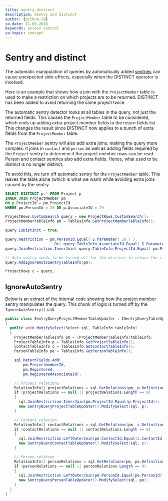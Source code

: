 ```yaml
---
title: sentry_distinct
description: Sentry and distinct
author: {github-id}
so.date: 11.05.2016
keywords: access control
so.topic: concept
---
```


# Sentry and distinct

The automatic manipulation of queries by automatically added [sentries][1] can cause unexpected side-effects, especially when the DISTINCT operator is involved.

Here is an example that shows how a join with the `ProjectMember` table is used to make a restriction on which projects are to be returned. DISTINCT has been added to avoid returning the same project twice.

The automatic sentry detector looks at all tables in the query, not just the returned fields. This causes the `ProjectMember` table to be considered, which ends up adding extra project member fields to the return fields list. This changes the result since DISTINCT now applies to a bunch of extra fields from the `ProjectMember` table.

The `ProjectMember` sentry will also add extra joins, making the query more complex. It joins in `contact` and `person` as well as adding fields required by the `Project` sentry to determine if the project member rows can be read. Person and contact sentries also add extra fields. Hence, what used to be distinct is no longer distinct.

To avoid this, we turn off automatic sentry for the `ProjectMember` table. This leaves the table alone (which is what we want) while avoiding extra joins caused by the sentry.

```SQL
SELECT DISTINCT p.* FROM Project p
INNER JOIN ProjectMember pm
ON p.ProjectId = pm.ProjectId
WHERE pm.PersonId = 20 OR p.AssociateId = 29
```

```csharp
ProjectRows.CustomSearch query = new ProjectRows.CustomSearch();
ProjectMemberTableInfo pm = TablesInfo.GetProjectMemberTableInfo();

query.IsDistinct = true;

query.Restriction = pm.PersonId.Equal( S.Parameter( 20 ) ).
                      Or( query.TableInfo.AssociateId.Equal( S.Parameter( 29 ) ) );
query.JoinRestriction.InnerJoin( query.TableInfo.ProjectId.Equal( pm.ProjectId ) );

// Auto sentry needs to be turned off for the distinct to return the right number of rows
query.AddIgnoreAutoSentryTableInfo(pm);

ProjectRows c = query;
```

## IgnoreAutoSentry

Below is an extract of the internal code showing how the project member sentry manipulates the query. This chunk of logic is turned off by the `IgnoreAutoSentry()` call.

```csharp
public class SentryQueryProjectMemberTableUpdater : ISentryQueryTableUpdater
{
  public void ModifySelect(Select sql, TableInfo tableInfo)
  {
    ProjectMemberTableInfo pm = (ProjectMemberTableInfo)tableInfo;
    ProjectTableInfo p = TablesInfo.GetProjectTableInfo();
    ContactTableInfo c = TablesInfo.GetContactTableInfo();
    PersonTableInfo pe = TablesInfo.GetPersonTableInfo();

    sql.ReturnFields.Add(
        pm.ProjectmemberId,
        pm.Registered,
        pm.RegisteredAssociateId);

    // Project relations
    RelationInfo[] projectRelations = sql.GetRelations(pm, p.Definition);
    if (projectRelations == null || projectRelations.Length == 0)
    {
      sql.JoinRestriction.InnerJoin(pm.ProjectId.Equal(p.ProjectId));
      new SentryQueryProjectTableUpdater().ModifySelect(sql, p);
    }

    // Contact relation
    RelationInfo[] contactRelations = sql.GetRelations(pm, c.Definition);
    if (contactRelations == null || contactRelations.Length == 0)
    {
      sql.JoinRestriction.LeftOuterJoin(pm.ContactId.Equal(c.ContactId));
      new SentryQueryContactTableUpdater().ModifySelect(sql, c);
    }

    // Person relation
    RelationInfo[] personRelations = sql.GetRelations(pm, pe.Definition);
    if (personRelations == null || personRelations.Length == 0)
    {
      sql.JoinRestriction.LeftOuterJoin(pm.PersonId.Equal(pe.PersonId));
      new SentryQueryPersonTableUpdater().ModifySelect(sql, pe);
    }
  }
}
```

<!-- Referenced links -->
[1]: index.md
